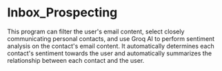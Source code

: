 # Inbox_Prospecting

This program can filter the user's email content, select closely communicating personal contacts, and use Groq AI to perform sentiment analysis on the contact's email content. It automatically determines each contact's sentiment towards the user and automatically summarizes the relationship between each contact and the user.

